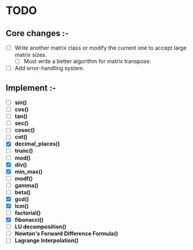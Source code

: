 # TODO

## Core changes :-

- [ ] Write another matrix class or modify the current one to accept large matrix sizes.
  - [ ] Must write a better algorithm for matrix transpose.

- [ ] Add error-handling system.

## Implement :-

- [ ] **sin()**
- [ ] **cos()**
- [ ] **tan()**
- [ ] **sec()**
- [ ] **cosec()**
- [ ] **cot()**
- [x] **decimal_places()**
- [ ] **trunc()**
- [ ] **mod()**
- [x] **div()**
- [x] **min_max()**
- [ ] **modf()**
- [ ] **gamma()**
- [ ] **beta()**
- [x] **gcd()**
- [x] **lcm()**
- [ ] **factorial()**
- [x] **fibonacci()**
- [ ] **LU decomposition()**
- [ ] **Newton's Forward Difference Formula()**
- [ ] **Lagrange Interpolation()**
